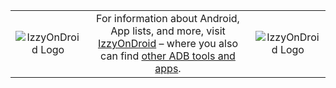 | | | |
| :--: | :--: | :--: |
|![IzzyOnDroid Logo][1]|For information about Android, App lists, and more, visit [IzzyOnDroid][2] – where you also can find [other ADB tools and apps][3].|![IzzyOnDroid Logo][1]|

[1]: https://github.com/IzzySoft/Adebar/wiki/izzyondroid.png "IzzyOnDroid Logo"
[2]: http://android.izzysoft.de/ "IzzyOnDroid: Android App lists and more"
[3]: http://android.izzysoft.de/applists/category/named/network_admin_adb "IzzyOnDroid: ADB apps & Tools"
